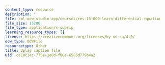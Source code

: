 ```yaml
---
content_type: resource
description: ''
file: /ol-ocw-studio-app/courses/res-18-009-learn-differential-equations-up-close-with-gilbert-strang-and-cleve-moler-fall-2015/ce10c1ec775a1e0df68e6585d779b4a2_lL0oUZGMhXc.srt
file_size: 15206
file_type: application/x-subrip
learning_resource_types: []
license: https://creativecommons.org/licenses/by-nc-sa/4.0/
ocw_type: OCWFile
resourcetype: Other
title: 3play caption file
uid: ce10c1ec-775a-1e0d-f68e-6585d779b4a2
---
```

